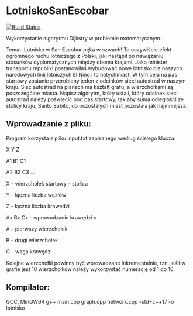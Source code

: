 # LotniskoSanEscobar
[![Build Status](https://travis-ci.org/baaxymilian/LotniskoSanEscobar.svg?branch=master)](https://travis-ci.org/baaxymilian/LotniskoSanEscobar)

Wykorzystanie algorytmu Dijkstry w problemie matematycznym.

Temat: Lotnisko w San Escobar pęka w szwach! To oczywiście efekt ogromnego ruchu lotniczego
z Polski, jaki nastąpił po nawiązaniu stosunków dyplomatycznych między oboma krajami. Jako
minister transportu republiki postanowiłaś wybudować nowe lotnisko dla naszych narodowych
linii lotniczych El Niño i to natychmiast. W tym celu na pas startowy zostanie przerobiony jeden z
odcinków sieci autostrad w naszym kraju. Sieć autostrad na planach ma kształt grafu, a
wierzchołkami są poszczególne miasta. Napisz algorytm, który ustali, który odcinek sieci
autostrad należy poświęcić pod pas startowy, tak aby suma odległości ze stolicy kraju, Santo
Subito, do pozostałych miast pozostała jak najmniejsza.

## Wprowadzanie z pliku:

Program korzysta z pliku input.txt zapisanego według ścisłego klucza:

X Y Z 

A1 B1 C1

A2 B2 C3 … 

X – wierzchołek startowy – stolica 

Y – łączna liczba węzłów 

Z – łączna liczba krawędzi 

Ax Bx Cx – wprowadzanie krawędzi x

A – pierwszy wierzchołek 

B – drugi wierzchołek 

C – waga krawędzi

Kolejne wierzchołki powinny być wprowadzane inkrementalnie, tzn. jeśli w grafie jest 10 wierzchołków należy wykorzystać numerację od 1 do 10.

## Kompilator:

GCC, MinGW64
g++ main.cpp graph.cpp network.cpp -std=c++17 -o lotnisko